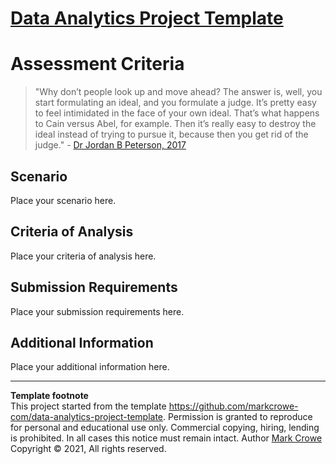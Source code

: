 # [Data Analytics Project Template](./../../../)

# Assessment Criteria

> "Why don’t people look up and move ahead? The answer is, well, you start formulating an ideal, and you formulate a judge. It’s pretty easy to feel intimidated in the face of your own ideal. That’s what happens to Cain versus Abel, for example. Then it’s really easy to destroy the ideal instead of trying to pursue it, because then you get rid of the judge." - [Dr Jordan B Peterson, 2017](https://www.jordanbpeterson.com/transcripts/biblical-series-xi/)

## Scenario

Place your scenario here.

## Criteria of Analysis

Place your criteria of analysis here.

## Submission Requirements

Place your submission requirements here.

## Additional Information

Place your additional information here.

---
**Template footnote**  
This project started from the template <https://github.com/markcrowe-com/data-analytics-project-template>. Permission is granted to reproduce for personal and educational use only. Commercial copying, hiring, lending is prohibited. In all cases this notice must remain intact. Author [Mark Crowe](https://github.com/markcrowe-com/) Copyright &copy; 2021, All rights reserved.
